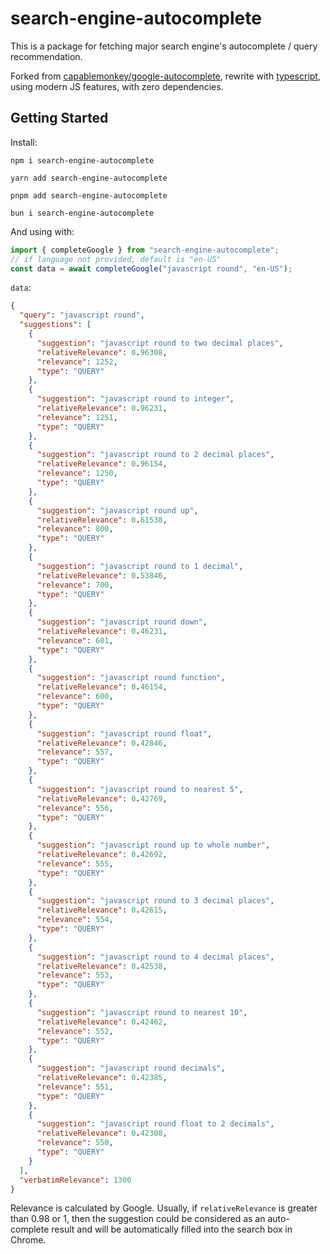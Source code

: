 # search-engine-autocomplete

This is a package for fetching major search engine's autocomplete / query recommendation.

Forked from [capablemonkey/google-autocomplete](https://github.com/capablemonkey/google-autocomplete),
rewrite with [typescript](https://www.typescriptlang.org/), using modern JS features, with zero dependencies.

## Getting Started

Install:

`npm i search-engine-autocomplete`

`yarn add search-engine-autocomplete`

`pnpm add search-engine-autocomplete`

`bun i search-engine-autocomplete`

And using with:

```typescript
import { completeGoogle } from "search-engine-autocomplete";
// if language not provided, default is "en-US"
const data = await completeGoogle("javascript round", "en-US");
```

`data`:

```JSON
{
  "query": "javascript round",
  "suggestions": [
    {
      "suggestion": "javascript round to two decimal places",
      "relativeRelevance": 0.96308,
      "relevance": 1252,
      "type": "QUERY"
    },
    {
      "suggestion": "javascript round to integer",
      "relativeRelevance": 0.96231,
      "relevance": 1251,
      "type": "QUERY"
    },
    {
      "suggestion": "javascript round to 2 decimal places",
      "relativeRelevance": 0.96154,
      "relevance": 1250,
      "type": "QUERY"
    },
    {
      "suggestion": "javascript round up",
      "relativeRelevance": 0.61538,
      "relevance": 800,
      "type": "QUERY"
    },
    {
      "suggestion": "javascript round to 1 decimal",
      "relativeRelevance": 0.53846,
      "relevance": 700,
      "type": "QUERY"
    },
    {
      "suggestion": "javascript round down",
      "relativeRelevance": 0.46231,
      "relevance": 601,
      "type": "QUERY"
    },
    {
      "suggestion": "javascript round function",
      "relativeRelevance": 0.46154,
      "relevance": 600,
      "type": "QUERY"
    },
    {
      "suggestion": "javascript round float",
      "relativeRelevance": 0.42846,
      "relevance": 557,
      "type": "QUERY"
    },
    {
      "suggestion": "javascript round to nearest 5",
      "relativeRelevance": 0.42769,
      "relevance": 556,
      "type": "QUERY"
    },
    {
      "suggestion": "javascript round up to whole number",
      "relativeRelevance": 0.42692,
      "relevance": 555,
      "type": "QUERY"
    },
    {
      "suggestion": "javascript round to 3 decimal places",
      "relativeRelevance": 0.42615,
      "relevance": 554,
      "type": "QUERY"
    },
    {
      "suggestion": "javascript round to 4 decimal places",
      "relativeRelevance": 0.42538,
      "relevance": 553,
      "type": "QUERY"
    },
    {
      "suggestion": "javascript round to nearest 10",
      "relativeRelevance": 0.42462,
      "relevance": 552,
      "type": "QUERY"
    },
    {
      "suggestion": "javascript round decimals",
      "relativeRelevance": 0.42385,
      "relevance": 551,
      "type": "QUERY"
    },
    {
      "suggestion": "javascript round float to 2 decimals",
      "relativeRelevance": 0.42308,
      "relevance": 550,
      "type": "QUERY"
    }
  ],
  "verbatimRelevance": 1300
}
```

Relevance is calculated by Google. Usually, if `relativeRelevance` is greater than 0.98 or 1, then the suggestion could be considered as an auto-complete result and will be automatically filled into the search box in Chrome.
